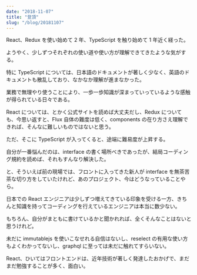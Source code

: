```yaml
---
date: "2018-11-07"
title: "登頂"
slug: "/blog/20181107"
---
```


React、Redux を使い始めて 2 年、TypeScript を触り始めて 1 年近く経った。

ようやく、少しずつそれぞれの使い道や使い方が理解できてきたような気がする。

特に TypeScript については、日本語のドキュメントが著しく少なく、英語のドキュメントも散乱しており、なかなか理解が進まなかった。

業務で無理やり使うことにより、一歩一歩知識が深まっていっているような感触が得られている日々である。

React については、とかく公式サイトを読めば大丈夫だし、Redux についても、今思い返すと、Flux 自体の難度は低く、components の在り方さえ理解できれば、そんなに難しいものではないと思う。

ただ、そこに TypeScript が入ってくると、途端に難易度が上昇する。

自分が一番悩んだのは、interface の書く場所べきであったが、結局コーディング規約を読めば、それもすんなり解決した。

と、そういえば前の現場では、フロントに入ってきた新人が interface を無茶苦茶な切り方をしていたけれど、あのプロジェクト、今はどうなっていることやら。

日本での React エンジニアは少しずつ増えてきている印象を受ける一方、きちんと知識を持ってコーディングを行えているエンジニアは本当に数少ない。

もちろん、自分がまともに書けているかと聞かれれば、全くそんなことはないと思うけれど。

未だに immutablejs を使いこなせれる自信はないし、reselect の有用な使い方もよくわかってないし、graphql に至っては未だに触れてすらいない。

React、ひいてはフロントエンドは、近年技術が著しく発達したおかげで、まだまだ勉強することが多く、面白い。
